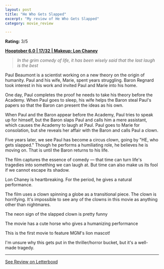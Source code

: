 ```yaml
---
layout: post
title: "He Who Gets Slapped"
excerpt: "My review of He Who Gets Slapped"
category: movie_review

---
```


**Rating:** 3/5

<b><a href="https://boxd.it/pPVYg/detail" rel="nofollow">Hooptober 6.0 | 17/32 | Makeup: Lon Chaney</a></b>

<blockquote><i>In the grim comedy of life, it has been wisely said that the last laugh is the best</i></blockquote>Paul Beaumont is a scientist working on a new theory on the origin of humanity. Paul and his wife, Marie, spent years struggling. Baron Regnard took interest in his work and invited Paul and Marie into his home.

One day, Paul completes the proof he needs to take his theory before the Academy. When Paul goes to sleep, his wife helps the Baron steal Paul's papers so that the Baron can present the ideas as his own.

When Paul and the Baron appear before the Academy, Paul tries to speak up for himself, but the Baron slaps Paul and calls him a mere assistant, which causes the Academy to laugh at Paul. Paul goes to Marie for consolation, but she reveals her affair with the Baron and calls Paul a clown.

Five years later, we see Paul has become a circus clown, going by "HE, who gets slapped." Though he performs a humiliating role, he believes he is moving on. That is until the Baron returns to his life.

The film captures the essence of comedy — that time can turn life's tragedies into something we can laugh at. But time can also make us its fool if we cannot escape its shadow.

Lon Chaney is heartbreaking. For the period, he gives a natural performance.

The film uses a clown spinning a globe as a transitional piece. The clown is horrifying. It's impossible to see any of the clowns in this movie as anything other than nightmares.

The neon sign of the slapped clown is pretty funny

The movie has a cute horse who gives a humanizing performance

This is the first movie to feature MGM's lion mascot!

I'm unsure why this gets put in the thriller/horror bucket, but it's a well-made tragedy.

<hr>

[See Review on Letterboxd](https://boxd.it/64Sb8R)
